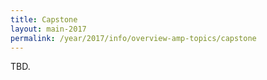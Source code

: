 ```yaml
---
title: Capstone
layout: main-2017
permalink: /year/2017/info/overview-amp-topics/capstone
---
```


TBD.
